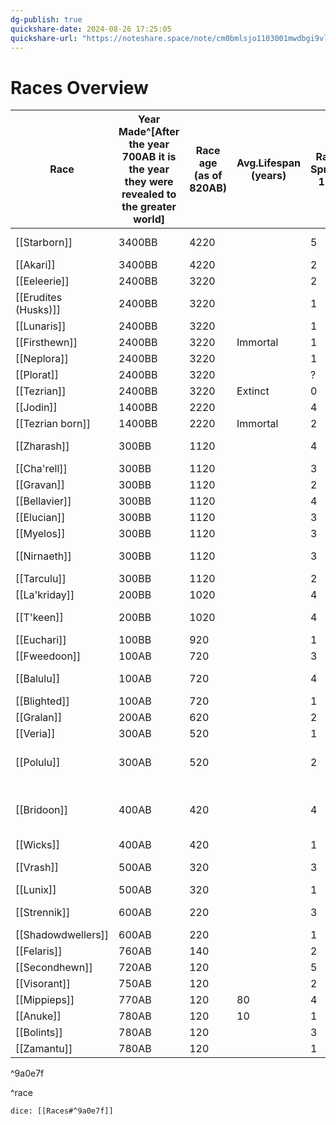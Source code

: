 ```yaml
---
dg-publish: true
quickshare-date: 2024-08-26 17:25:05
quickshare-url: "https://noteshare.space/note/cm0bmlsjo1103001mwdbgi9vl5#fTe4GKtC59UrvpXWBibAmypnVjQ6m4joJYgObKUbpQc"
---
```

# Races Overview




| Race                 | Year<br>Made^[After the year 700AB it is the year they were revealed to the greater world] | Race age<br>(as of 820AB) | Avg.Lifespan<br>(years) | Race<br>Spread<br>1-5 | Attitude | Playable | Religion                                                                          |
| -------------------- | ------------------------------------------------------------------------------------------ | ------------------------- | ----------------------- | --------------------- | -------- | -------- | --------------------------------------------------------------------------------- |
| [[Starborn]]         | 3400BB                                                                                     | 4220                      |                         | 5                     |          | Y        | [[Order of the Starstrider]]                                                      |
| [[Akari]]            | 3400BB                                                                                     | 4220                      |                         | 2                     |          | N        | mono/ath                                                                          |
| [[Eeleerie]]         | 2400BB                                                                                     | 3220                      |                         | 2                     |          | Y        | [[Eeleerie religion]]                                                             |
| [[Erudites (Husks)]] | 2400BB                                                                                     | 3220                      |                         | 1                     |          | N        | n/a                                                                               |
| [[Lunaris]]          | 2400BB                                                                                     | 3220                      |                         | 1                     |          | Y        | non\| virtue based                                                                |
| [[Firsthewn]]        | 2400BB                                                                                     | 3220                      | Immortal                | 1                     |          | N        | non\| resonance                                                                   |
| [[Neplora]]          | 2400BB                                                                                     | 3220                      |                         | 1                     |          | N        | ath \| Science                                                                    |
| [[Plorat]]           | 2400BB                                                                                     | 3220                      |                         | ?                     |          | N        | ath                                                                               |
| [[Tezrian]]          | 2400BB                                                                                     | 3220                      | Extinct                 | 0                     |          | N        | n/a                                                                               |
| [[Jodin]]            | 1400BB                                                                                     | 2220                      |                         | 4                     |          | Y        | ath \| Science                                                                    |
| [[Tezrian born]]     | 1400BB                                                                                     | 2220                      | Immortal                | 2                     |          | N        | n/a                                                                               |
| [[Zharash]]          | 300BB                                                                                      | 1120                      |                         | 4                     |          | Y        | mono (depends on funkyhead)                                                       |
| [[Cha'rell]]         | 300BB                                                                                      | 1120                      |                         | 3                     |          | Y        | ath                                                                               |
| [[Gravan]]           | 300BB                                                                                      | 1120                      |                         | 2                     |          | Y        | mono                                                                              |
| [[Bellavier]]        | 300BB                                                                                      | 1120                      |                         | 4                     |          | Y        | mono \| The Scholar                                                               |
| [[Elucian]]          | 300BB                                                                                      | 1120                      |                         | 3                     |          | Y        | mono/ath                                                                          |
| [[Myelos]]           | 300BB                                                                                      | 1120                      |                         | 3                     |          | Y        | ath/mono                                                                          |
| [[Nirnaeth]]         | 300BB                                                                                      | 1120                      |                         | 3                     |          | Y        | mono \| The moon goddess                                                          |
| [[Tarculu]]          | 300BB                                                                                      | 1120                      |                         | 2                     |          | N        | n/a                                                                               |
| [[La'kriday]]        | 200BB                                                                                      | 1020                      |                         | 4                     |          | Y        | mono \| The Scholar                                                               |
| [[T'keen]]           | 200BB                                                                                      | 1020                      |                         | 4                     |          | Y        | culturally diverse \| respect the tree                                            |
| [[Euchari]]          | 100BB                                                                                      | 920                       |                         | 1                     |          | Y        |                                                                                   |
| [[Fweedoon]]         | 100AB                                                                                      | 720                       |                         | 3                     |          | Y        | mono\| Moon & Strider                                                             |
| [[Balulu]]           | 100AB                                                                                      | 720                       |                         | 4                     |          | Y        | poly? \| Accepting, helper gods                                                   |
| [[Blighted]]         | 100AB                                                                                      | 720                       |                         | 1                     |          | N        | n/a                                                                               |
| [[Gralan]]           | 200AB                                                                                      | 620                       |                         | 2                     |          | Y        | see gravan                                                                        |
| [[Veria]]            | 300AB                                                                                      | 520                       |                         | 1                     |          | Y        | [[Duskweavers]]                                                                   |
| [[Polulu]]           | 300AB                                                                                      | 520                       |                         | 2                     |          | Y        | poly? \| see balulu but more zest cause harder life                               |
| [[Bridoon]]          | 400AB                                                                                      | 420                       |                         | 4                     |          | Y        | mono+poly \| blend of the fweedoons and [[Order of the Starstrider\|Starstrider]] |
| [[Wicks]]            | 400AB                                                                                      | 420                       |                         | 1                     |          | Y        | see lunaris                                                                       |
| [[Vrash]]            | 500AB                                                                                      | 320                       |                         | 3                     |          | Y        | mono/non \| Might makes right                                                     |
| [[Lunix]]            | 500AB                                                                                      | 320                       |                         | 1                     |          | Y        | see lunaris                                                                       |
| [[Strennik]]         | 600AB                                                                                      | 220                       |                         | 3                     |          | Y        | n/a no culture too weak                                                           |
| [[Shadowdwellers]]   | 600AB                                                                                      | 220                       |                         | 1                     |          | N        | mono                                                                              |
| [[Felaris]]          | 760AB                                                                                      | 140                       |                         | 2                     |          | Y        | poly/non                                                                          |
| [[Secondhewn]]       | 720AB                                                                                      | 120                       |                         | 5                     |          | Y        | big blend no mono                                                                 |
| [[Visorant]]         | 750AB                                                                                      | 120                       |                         | 2                     |          | Y        | mono                                                                              |
| [[Mippieps]]         | 770AB                                                                                      | 120                       | 80                      | 4                     |          | Y        | poly? or blend                                                                    |
| [[Anuke]]            | 780AB                                                                                      | 120                       | 10                      | 1                     |          | Y        | n/a                                                                               |
| [[Bolints]]          | 780AB                                                                                      | 120                       |                         | 3                     |          | Y        | blend                                                                             |
| [[Zamantu]]          | 780AB                                                                                      | 120                       |                         | 1                     |          | Y        | poly                                                                              |

^9a0e7f

^race
 
`dice: [[Races#^9a0e7f]]`